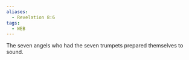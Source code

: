 ```yaml
---
aliases:
  - Revelation 8:6
tags:
  - WEB
---
```

The seven angels who had the seven trumpets prepared themselves to sound.